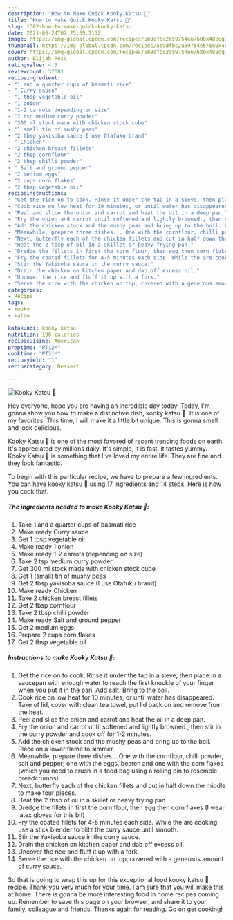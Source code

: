 ```yaml
---
description: "How to Make Quick Kooky Katsu 👀"
title: "How to Make Quick Kooky Katsu 👀"
slug: 1382-how-to-make-quick-kooky-katsu
date: 2021-06-24T07:25:39.713Z
image: https://img-global.cpcdn.com/recipes/5b9dfbc2a59754e6/680x482cq70/kooky-katsu-recipe-main-photo.jpg
thumbnail: https://img-global.cpcdn.com/recipes/5b9dfbc2a59754e6/680x482cq70/kooky-katsu-recipe-main-photo.jpg
cover: https://img-global.cpcdn.com/recipes/5b9dfbc2a59754e6/680x482cq70/kooky-katsu-recipe-main-photo.jpg
author: Elijah Rose
ratingvalue: 4.3
reviewcount: 32681
recipeingredient:
- "1 and a quarter cups of basmati rice"
- " Curry sauce"
- "1 tbsp vegetable oil"
- "1 onion"
- "1-2 carrots depending on size"
- "2 tsp medium curry powder"
- "300 ml stock made with chicken stock cube"
- "1 small tin of mushy peas"
- "2 tbsp yakisoba sauce I use Otafuku brand"
- " Chicken"
- "2 chicken breast fillets"
- "2 tbsp cornflour"
- "2 tbsp chilli powder"
- " Salt and ground pepper"
- "2 medium eggs"
- "2 cups corn flakes"
- "2 tbsp vegetable oil"
recipeinstructions:
- "Get the rice on to cook. Rinse it under the tap in a sieve, then place in a saucepan with enough water to reach the first knuckle of your finger when you put it in the pan. Add salt. Bring to the boil."
- "Cook rice on low heat for 10 minutes, or until water has disappeared. Take of lid, cover with clean tea towel, put lid back on and remove from the heat."
- "Peel and slice the onion and carrot and heat the oil in a deep pan."
- "Fry the onion and carrot until softened and lightly browned., then stir in the curry powder and cook off for 1-2 minutes."
- "Add the chicken stock and the mushy peas and bring up to the boil. Place on a lower flame to simmer."
- "Meanwhile, prepare three dishes... One with the cornflour, chilli powder, salt and pepper; one with the eggs, beaten and one with the corn flakes (which you need to crush in a food bag using a rolling pin to resemble breadcrumbs)"
- "Next, butterfly each of the chicken fillets and cut in half down the middle to make four pieces."
- "Heat the 2 tbsp of oil in a skillet or heavy frying pan."
- "Dredge the fillets in first the corn flour, then egg then corn flakes (I wear latex gloves for this bit)"
- "Fry the coated fillets for 4-5 minutes each side. While the are cooking, use a stick blender to blitz the curry sauce until smooth."
- "Stir the Yakisoba sauce in the curry sauce."
- "Drain the chicken on kitchen paper and dab off excess oil."
- "Uncover the rice and fluff it up with a fork."
- "Serve the rice with the chicken on top, covered with a generous amount of curry sauce."
categories:
- Recipe
tags:
- kooky
- katsu

katakunci: kooky katsu 
nutrition: 190 calories
recipecuisine: American
preptime: "PT12M"
cooktime: "PT31M"
recipeyield: "1"
recipecategory: Dessert

---
```



![Kooky Katsu 👀](https://img-global.cpcdn.com/recipes/5b9dfbc2a59754e6/680x482cq70/kooky-katsu-recipe-main-photo.jpg)

Hey everyone, hope you are having an incredible day today. Today, I'm gonna show you how to make a distinctive dish, kooky katsu 👀. It is one of my favorites. This time, I will make it a little bit unique. This is gonna smell and look delicious.



Kooky Katsu 👀 is one of the most favored of recent trending foods on earth. It's appreciated by millions daily. It's simple, it is fast, it tastes yummy. Kooky Katsu 👀 is something that I've loved my entire life. They are fine and they look fantastic.


To begin with this particular recipe, we have to prepare a few ingredients. You can have kooky katsu 👀 using 17 ingredients and 14 steps. Here is how you cook that.

<!--inarticleads1-->

##### The ingredients needed to make Kooky Katsu 👀:

1. Take 1 and a quarter cups of basmati rice
1. Make ready  Curry sauce
1. Get 1 tbsp vegetable oil
1. Make ready 1 onion
1. Make ready 1-2 carrots (depending on size)
1. Take 2 tsp medium curry powder
1. Get 300 ml stock made with chicken stock cube
1. Get 1 (small) tin of mushy peas
1. Get 2 tbsp yakisoba sauce (I use Otafuku brand)
1. Make ready  Chicken
1. Take 2 chicken breast fillets
1. Get 2 tbsp cornflour
1. Take 2 tbsp chilli powder
1. Make ready  Salt and ground pepper
1. Get 2 medium eggs
1. Prepare 2 cups corn flakes
1. Get 2 tbsp vegetable oil




<!--inarticleads2-->

##### Instructions to make Kooky Katsu 👀:

1. Get the rice on to cook. Rinse it under the tap in a sieve, then place in a saucepan with enough water to reach the first knuckle of your finger when you put it in the pan. Add salt. Bring to the boil.
1. Cook rice on low heat for 10 minutes, or until water has disappeared. Take of lid, cover with clean tea towel, put lid back on and remove from the heat.
1. Peel and slice the onion and carrot and heat the oil in a deep pan.
1. Fry the onion and carrot until softened and lightly browned., then stir in the curry powder and cook off for 1-2 minutes.
1. Add the chicken stock and the mushy peas and bring up to the boil. Place on a lower flame to simmer.
1. Meanwhile, prepare three dishes... One with the cornflour, chilli powder, salt and pepper; one with the eggs, beaten and one with the corn flakes (which you need to crush in a food bag using a rolling pin to resemble breadcrumbs)
1. Next, butterfly each of the chicken fillets and cut in half down the middle to make four pieces.
1. Heat the 2 tbsp of oil in a skillet or heavy frying pan.
1. Dredge the fillets in first the corn flour, then egg then corn flakes (I wear latex gloves for this bit)
1. Fry the coated fillets for 4-5 minutes each side. While the are cooking, use a stick blender to blitz the curry sauce until smooth.
1. Stir the Yakisoba sauce in the curry sauce.
1. Drain the chicken on kitchen paper and dab off excess oil.
1. Uncover the rice and fluff it up with a fork.
1. Serve the rice with the chicken on top, covered with a generous amount of curry sauce.




So that is going to wrap this up for this exceptional food kooky katsu 👀 recipe. Thank you very much for your time. I am sure that you will make this at home. There is gonna be more interesting food in home recipes coming up. Remember to save this page on your browser, and share it to your family, colleague and friends. Thanks again for reading. Go on get cooking!
